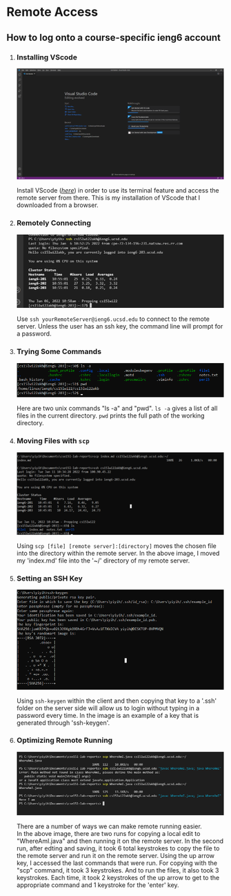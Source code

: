 
# Remote Access
## How to log onto a course-specific ieng6 account
  

1. ### Installing VScode
    ![image](Lab1Images\step1img.png)  

    Install VScode (*[here](https://code.visualstudio.com/download)*) in order to use its terminal feature and access the remote server from there. This is my installation of VScode that I downloaded from a browser.

2. ### Remotely Connecting
    ![image](Lab1Images\step2img.png)  

    Use `ssh yourRemoteServer@ieng6.ucsd.edu` to connect to the remote server. Unless the user has an ssh key, the command line will prompt for a password. 

3. ### Trying Some Commands
    ![image](Lab1Images\step3img.png)  

    Here are two unix commands "ls -a" and "pwd". `ls -a` gives a list of all files in the current directory. `pwd` prints the full path of the working directory.

4. ### Moving Files with `scp`
    ![image](Lab1Images\step4img.png)  

    Using `scp [file] [remote server]:[directory]` moves the chosen file into the directory within the remote server. In the above image, I moved my 'index.md' file into the '~/' directory of my remote server.

5. ### Setting an SSH Key
    ![image](Lab1Images\step5img.png)  

    Using `ssh-keygen` within the client and then copying that key to a '.ssh' folder on the server side will allow us to login without typing in a password every time. In the image is an example of a key that is generated through 'ssh-keygen'.

6. ### Optimizing Remote Running
    ![image](Lab1Images\step6img2.png)  

    There are a number of ways we can make remote running easier.  
    In the above image, there are two runs for copying a local edit to "WhereAmI.java" and then running it on the remote server. In the second run, after edting and saving, it took 6 total keystrokes to copy the file to the remote server and run it on the remote server. Using the up arrow key, I accessed the last commands that were run. For copying with the "scp" command, it took 3 keystrokes. And to run the files, it also took 3 keystrokes. Each time, it took 2 keystrokes of the up arrow to get to the appropriate command and 1 keystroke for the 'enter' key.